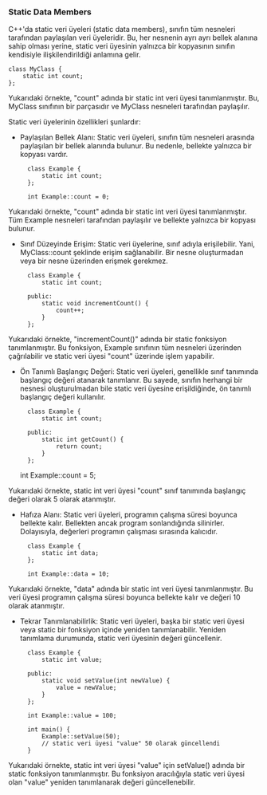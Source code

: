 ### Static Data Members

C++'da static veri üyeleri (static data members), sınıfın tüm nesneleri tarafından paylaşılan veri üyeleridir. Bu, her nesnenin ayrı ayrı bellek alanına sahip olması yerine, static veri üyesinin yalnızca bir kopyasının sınıfın kendisiyle ilişkilendirildiği anlamına gelir.

    class MyClass {
        static int count;
    };

Yukarıdaki örnekte, "count" adında bir static int veri üyesi tanımlanmıştır. Bu, MyClass sınıfının bir parçasıdır ve MyClass nesneleri tarafından paylaşılır.

Static veri üyelerinin özellikleri şunlardır:

- Paylaşılan Bellek Alanı: Static veri üyeleri, sınıfın tüm nesneleri arasında paylaşılan bir bellek alanında bulunur. Bu nedenle, bellekte yalnızca bir kopyası vardır.

        class Example {
            static int count;
        };

        int Example::count = 0;

Yukarıdaki örnekte, "count" adında bir static int veri üyesi tanımlanmıştır. Tüm Example nesneleri tarafından paylaşılır ve bellekte yalnızca bir kopyası bulunur.

- Sınıf Düzeyinde Erişim: Static veri üyelerine, sınıf adıyla erişilebilir. Yani, MyClass::count şeklinde erişim sağlanabilir. Bir nesne oluşturmadan veya bir nesne üzerinden erişmek gerekmez.

        class Example {
            static int count;

        public:
            static void incrementCount() {
                count++;
            }
        };

Yukarıdaki örnekte, "incrementCount()" adında bir static fonksiyon tanımlanmıştır. Bu fonksiyon, Example sınıfının tüm nesneleri üzerinden çağrılabilir ve static veri üyesi "count" üzerinde işlem yapabilir.

- Ön Tanımlı Başlangıç Değeri: Static veri üyeleri, genellikle sınıf tanımında başlangıç değeri atanarak tanımlanır. Bu sayede, sınıfın herhangi bir nesnesi oluşturulmadan bile static veri üyesine erişildiğinde, ön tanımlı başlangıç değeri kullanılır.

        class Example {
            static int count;

        public:
            static int getCount() {
                return count;
            }
        };

    int Example::count = 5;

Yukarıdaki örnekte, static int veri üyesi "count" sınıf tanımında başlangıç değeri olarak 5 olarak atanmıştır.

- Hafıza Alanı: Static veri üyeleri, programın çalışma süresi boyunca bellekte kalır. Bellekten ancak program sonlandığında silinirler. Dolayısıyla, değerleri programın çalışması sırasında kalıcıdır.

        class Example {
            static int data;
        };

        int Example::data = 10;

Yukarıdaki örnekte, "data" adında bir static int veri üyesi tanımlanmıştır. Bu veri üyesi programın çalışma süresi boyunca bellekte kalır ve değeri 10 olarak atanmıştır.

- Tekrar Tanımlanabilirlik: Static veri üyeleri, başka bir static veri üyesi veya static bir fonksiyon içinde yeniden tanımlanabilir. Yeniden tanımlama durumunda, static veri üyesinin değeri güncellenir.

        class Example {
            static int value;

        public:
            static void setValue(int newValue) {
                value = newValue;
            }
        };

        int Example::value = 100;

        int main() {
            Example::setValue(50);
            // static veri üyesi "value" 50 olarak güncellendi
        }

Yukarıdaki örnekte, static int veri üyesi "value" için setValue() adında bir static fonksiyon tanımlanmıştır. Bu fonksiyon aracılığıyla static veri üyesi olan "value" yeniden tanımlanarak değeri güncellenebilir.
